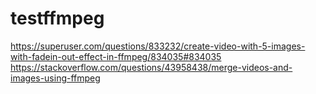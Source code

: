# testffmpeg

https://superuser.com/questions/833232/create-video-with-5-images-with-fadein-out-effect-in-ffmpeg/834035#834035
https://stackoverflow.com/questions/43958438/merge-videos-and-images-using-ffmpeg
